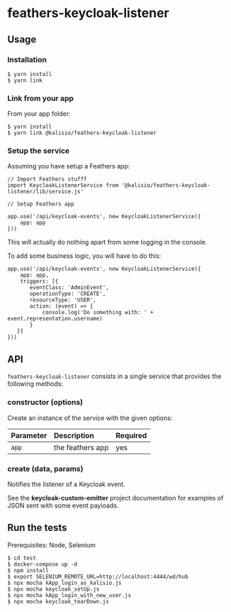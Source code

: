 # feathers-keycloak-listener

## Usage

### Installation

````
$ yarn install
$ yarn link
````

### Link from your app


From your app folder:

````
$ yarn install
$ yarn link @kalisio/feathers-keycloak-listener
````


### Setup the service

Assuming you have setup a Feathers app:

````
// Import Feathers stufff
import KeycloakListenerService from '@kalisio/feathers-keycloak-listener/lib/service.js'

// Setup Feathers app

app.use('/api/keycloak-events', new KeycloakListenerService({
	app: app
}))
````

This will actually do nothing apart from some
logging in the console.

To add some business logic, you will have to do this:

````
app.use('/api/keycloak-events', new KeycloakListenerService({
	app: app,
	triggers: [{
       eventClass: 'AdminEvent',
       operationType: 'CREATE',
       resourceType: 'USER',
       action: (event) => {
           console.log('Do something with: ' + event.representation.username)
       }
   }]
}))
````


## API

`feathers-keycloak-listener` consists in a single service that provides the following methods:

### constructor (options)

Create an instance of the service with the given options:

| Parameter | Description | Required |
| :--- | :--- | :--- |
| `app` | the feathers app | yes |

### create (data, params)

Notifies the listener of a Keycloak event.

See the **keycloak-custom-emitter**
project documentation for examples of
JSON sent with some event payloads.


## Run the tests

Prerequisites: Node, Selenium

```shell
$ cd test
$ docker-compose up -d
$ npm install
$ export SELENIUM_REMOTE_URL=http://localhost:4444/wd/hub
$ npx mocha kApp_login_as_kalisio.js
$ npx mocha keycloak_setUp.js
$ npx mocha kApp_login_with_new_user.js
$ npx mocha keycloak_tearDown.js
```




